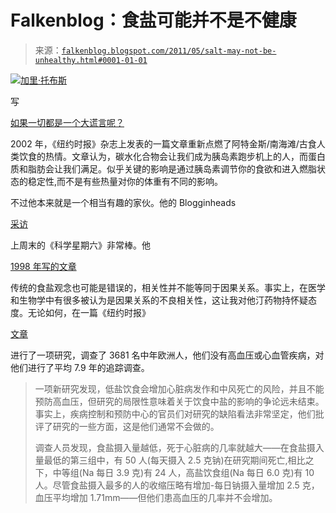 <!--yml

类别: 未分类

日期: 2024 年 5 月 12 日 20:56:07

-->

# Falkenblog：食盐可能并不是不健康

> 来源：[`falkenblog.blogspot.com/2011/05/salt-may-not-be-unhealthy.html#0001-01-01`](http://falkenblog.blogspot.com/2011/05/salt-may-not-be-unhealthy.html#0001-01-01)

![](https://blogger.googleusercontent.com/img/b/R29vZ2xl/AVvXsEikqfyWRz5Jjp02pRSijpKryGgRO1I4yoba7xYZZqMaZDCS0MVmhr1m9rjzbDR8iilEoEXeHFLhmxyqGQZfa3TJlLWd_mnzNzbzCUQJAzrhMOIsDbKSvyeguF0e_k_NXTZRUWaMUQ/s1600/goodcalbadcal.jpg)[加里·托布斯](http://www.garytaubes.com/)

写

[如果一切都是一个大谎言呢？](http://www.nytimes.com/2002/07/07/magazine/what-if-it-s-all-been-a-big-fat-lie.html)

2002 年，《纽约时报》杂志上发表的一篇文章重新点燃了阿特金斯/南海滩/古食人类饮食的热情。文章认为，碳水化合物会让我们成为胰岛素跑步机上的人，而蛋白质和脂肪会让我们满足。似乎关键的影响是通过胰岛素调节你的食欲和进入燃脂状态的稳定性,而不是有些热量对你的体重有不同的影响。

不过他本来就是一个相当有趣的家伙。他的 Blogginheads

[采访](http://bloggingheads.tv/diavlogs/35831)

上周末的《科学星期六》非常棒。他

[1998 年写的文章](http://www.sciencemag.org/content/281/5379/898.short)

传统的食盐观念也可能是错误的，相关性并不能等同于因果关系。事实上，在医学和生物学中有很多被认为是因果关系的不良相关性，这让我对他汀药物持怀疑态度。无论如何，在一篇《纽约时报》

[文章](http://www.nytimes.com/2011/05/04/health/research/04salt.html?hp)

进行了一项研究，调查了 3681 名中年欧洲人，他们没有高血压或心血管疾病，对他们进行了平均 7.9 年的追踪调查。

> 一项新研究发现，低盐饮食会增加心脏病发作和中风死亡的风险，并且不能预防高血压，但研究的局限性意味着关于饮食中盐的影响的争论远未结束。事实上，疾病控制和预防中心的官员们对研究的缺陷看法非常坚定，他们批评了研究的一些方面，这是他们通常不会做的。
> 
> 调查人员发现，食盐摄入量越低，死于心脏病的几率就越大——在食盐摄入量最低的第三组中，有 50 人(每天摄入 2.5 克钠)在研究期间死亡,相比之下，中等组(Na 每日 3.9 克)有 24 人，高盐饮食组(Na 每日 6.0 克)有 10 人。尽管食盐摄入最多的人的收缩压略有增加-每日钠摄入量增加 2.5 克，血压平均增加 1.71mm——但他们患高血压的几率并不会增加。  

